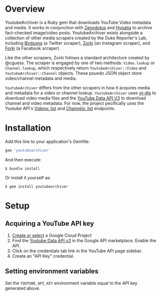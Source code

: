 # Overview

YoutubeArchiver is a Ruby gem that downloads YouTube Video metadata and media. It works in conjunction with [Zenodotus](https://github.com/TechAndCheck/zenodotus) and [Hypatia](https://github.com/TechAndCheck/hypatia) to archive fact-checked image/video posts. YoutubeArchiver exists alongside a collection of other media scrapers created by the Duke Reporter's Lab, including [Birdsong](https://github.com/cguess/birdsong/) (a Twitter scraper), [Zorki](https://github.com/cguess/zorki) (an Instagram scraper), and [Forki](https://github.com/TechAndCheck/forki) (a Facebook scraper). 

Like the other scrapers, Zorki follows a standard architecture created by @cguess. The scraper is engaged by one of two methods: `Video.lookup` or `Channel.lookup`, which respectively return `YoutubeArchiver::Video` and `YoutubeArchiver::Channel` objects. These psuedo JSON object store video/channel metadata and media. 

`YoutubeArchiver` differs from the other scrapers in how it acquires  media and metadata for a video or channel lookup. `YoutubeArchiver` uses [yt-dlp](https://github.com/yt-dlp/yt-dlp) to download video media files and the [YouTube Data API V3](https://developers.google.com/youtube/v3) to download channel and video metadata. For now, the project pecifically uses the Youtube API's [Videos: list](https://developers.google.com/youtube/v3/docs/videos/list) and [Channels: list](https://developers.google.com/youtube/v3/docs/channels/list) endpoints. 

# Installation

Add this line to your application's Gemfile:

```ruby
gem 'youtubearchiver'
```

And then execute:

    $ bundle install

Or install it yourself as:

    $ gem install youtubearchiver


# Setup

## Acquiring a YouTube API key

1. [Create or select](https://console.cloud.google.com/projectselector2/home/dashboard?authuser=0&supportedpurview=project&pli=1) a Google Cloud Project  
2. Find the [Youtube Data API v3](https://console.cloud.google.com/apis/api/youtube.googleapis.com/metrics?project=multi-scrobble-yt&authuser=0&supportedpurview=project) in the Google API marketplace. Enable the API. 
3. Click on the credentials tab link in the YouTube API page sidebar. 
4. Create an "API Key" credential. 

## Setting environment variables
Set the `YOUTUBE_API_KEY` environment variable equal to the API key generated above. 

